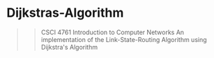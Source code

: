 # Dijkstras-Algorithm
>>CSCI 4761 Introduction to Computer Networks
>>An implementation of the Link-State-Routing Algorithm using Dijkstra's Algorithm

